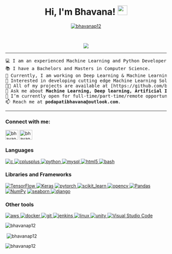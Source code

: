 <h1 align="center">
Hi, I'm Bhavana!
	<a href="https://github.com/bhavanap12" target="_self">
		<img src="https://media.giphy.com/media/hvRJCLFzcasrR4ia7z/giphy.gif" width="30">
	</a>
</h1>
<p align="center">
	<a href="https://github.com/bhavanap12">
		<img src="https://komarev.com/ghpvc/?username=bhavanap12&label=Profile%20views&color=0e75b6&style=flat" alt="bhavanap12" />
	</a>
</p>
<br/>
<p align="center">
	<a href="https://github.com/bhavanap12">
		<img src="https://readme-typing-svg.herokuapp.com?lines=Machine+Learning+Engineer;Python+Developer;&center=true&width=380&height=45">
	</a>
</p>

<hr>
<pre>
💻 I am an experienced Machine Learning and Python Developer.
📚 I have a Bachelors and Masters in Computer Science.
🔭 Currently, I am working on Deep Learning & Machine Learning.
🚩 Interested in developing cutting edge Machine Learning Solutions.
👨‍💻 All of my projects are available at [https://github.com/bhavanap12](https://github.com/bhavanap12).
💬 Ask me about <b>Machine Learning, Deep learning, Artificial Intelligence</b>.
🤔 I’m currently open for full-time/part-time/remote opportunities in Canada.
📫 Reach me at <b>podapatibhavana@outlook.com</b>.
</pre>
<hr>

<h3 align="left">Connect with me:</h3>
<p align="left">
<a href="https://linkedin.com/in/bhavana-podapati" target="blank"><img align="center" src="https://raw.githubusercontent.com/rahuldkjain/github-profile-readme-generator/master/src/images/icons/Social/linked-in-alt.svg" alt="bhavanapodapati" height="30" width="40" /></a>
<a href="https://kaggle.com/bhavanapodapati" target="blank"><img align="center" src="https://raw.githubusercontent.com/rahuldkjain/github-profile-readme-generator/master/src/images/icons/Social/kaggle.svg" alt="bhavanapodapati" height="30" width="40" /></a>
</p>

<h3 align="left">Languages</h3>
<p align="left"> 
<a href="https://www.cprogramming.com/" target="_blank" rel="noreferrer"> <img alt="c" src="https://img.shields.io/badge/C%20-%23A8B9CC.svg?logo=C&logoColor=white"/> </a>
<a href="https://www.w3schools.com/cpp/" target="_blank" rel="noreferrer"> <img alt="cplusplus" src="https://img.shields.io/badge/C++%20-%2300599C.svg?logo=C++&logoColor=white"/> </a>
<a href="https://www.python.org" target="_blank" rel="noreferrer"> <img alt="python" src="https://img.shields.io/badge/Python%20-%233776AB.svg?logo=Python&logoColor=white"/> </a>
<a href="https://www.mysql.com/" target="_blank" rel="noreferrer"> <img alt="mysql" src="https://img.shields.io/badge/MySQL%20-%234479A1.svg?logo=MySQL&logoColor=white"/> </a>
<a href="https://www.w3.org/html/" target="_blank" rel="noreferrer"> <img alt="html5" src="https://img.shields.io/badge/HTML5%20-%23E34F26.svg?logo=MySQL&logoColor=white"/> </a>
<a href="https://www.gnu.org/software/bash/" target="_blank" rel="noreferrer"> <img alt="bash" src="https://img.shields.io/badge/GNU Bash%20-%234EAA25.svg?logo=GNU Bash&logoColor=white"/> </a>
</p>

<h3 align="left">Libraries and Frameworks</h3>
<p align="left"> 
<a href="https://www.tensorflow.org" target="_blank" rel="noreferrer"> <img alt="TensorFlow" src="https://img.shields.io/badge/TensorFlow%20-%23FF6F00.svg?logo=TensorFlow&logoColor=white"/> </a>
<a href="https://www.keras.io"><img alt="Keras" src="https://img.shields.io/badge/Keras%20-%23D00000.svg?logo=Keras&logoColor=white"></a>
<a href="https://pytorch.org/" target="_blank" rel="noreferrer"> <img alt="pytorch" src="https://img.shields.io/badge/PyTorch%20-%23EE4C2C.svg?logo=PyTorch&logoColor=white"/> </a>
<a href="https://scikit-learn.org/" target="_blank" rel="noreferrer"> <img alt="scikit_learn" src="https://img.shields.io/badge/scikit-learn%20-%23F7931E.svg?logo=scikit-learn&logoColor=white"/> </a> 
<a href="https://opencv.org/" target="_blank" rel="noreferrer"> <img alt="opencv" src="https://img.shields.io/badge/OpenCV%20-%235C3EE8.svg?logo=OpenCV&logoColor=white"/> </a>
<a href="https://pandas.pydata.org/" target="_blank" rel="noreferrer"> <img alt="Pandas" src="https://img.shields.io/badge/Pandas%20-%23150458.svg?logo=pandas&logoColor=white"> </a>
<a href="https://github.com/Bouaskaoun"><img alt="NumPy" src="https://img.shields.io/badge/Numpy%20-%23013243.svg?logo=numpy&logoColor=white"></a>
<a href="https://seaborn.pydata.org/" target="_blank" rel="noreferrer"> <img alt="seaborn" src="https://img.shields.io/badge/Seaborn%20-%232496ED.svg?logo=Seaborn&logoColor=white"/> </a>
<a href="https://www.djangoproject.com/" target="_blank" rel="noreferrer"> <img alt="django" src="https://img.shields.io/badge/Django%20-%23092E20.svg?logo=Django&logoColor=white"/> </a>
</p>

<h3 align="left">Other tools</h3>
<p align="left"> 
<a target="_blank" rel="norefferer" href="https://aws.amazon.com"> <img alt="aws" src="https://img.shields.io/badge/Amazon AWS%20-%23232F3E.svg?logo=Amazon AWS&logoColor=white"/> </a> 
<a href="https://www.docker.com/" target="_blank" rel="noreferrer"> <img alt="docker" src="https://img.shields.io/badge/Docker%20-%232496ED.svg?logo=Docker&logoColor=white"/> </a>
<a href="https://git-scm.com/" target="_blank" rel="noreferrer"> <img alt="git" src="https://img.shields.io/badge/Git%20-%23F05032.svg?logo=Git&logoColor=white"/> </a> 
<a href="https://www.jenkins.io" target="_blank" rel="noreferrer"> <img alt="jenkins" src="https://img.shields.io/badge/Jenkins%20-%23D24939.svg?logo=Jenkins&logoColor=white"/> </a>
<a href="https://www.linux.org/" target="_blank" rel="noreferrer"> <img alt="linux" src="https://img.shields.io/badge/Linux%20-%23FCC624.svg?logo=Linux&logoColor=white"/> </a>
<a href="https://unity.com/" target="_blank" rel="noreferrer"> <img alt="unity" src="https://img.shields.io/badge/Unity%20-%23000000.svg?logo=Linux&logoColor=white"/> </a> 
<a href="https://code.visualstudio.com/"><img alt="Visual Studio Code" src="https://img.shields.io/badge/Visual%20Studio%20Code-0078d7.svg?logo=visual-studio-code&logoColor=white"></a>
</p>

<p><img align="center" src="https://github-readme-stats.vercel.app/api/top-langs?username=bhavanap12&show_icons=true&locale=en&layout=compact" alt="bhavanap12" /></p>
<p>&nbsp;<img align="center" src="https://github-readme-stats.vercel.app/api?username=bhavanap12&show_icons=true&locale=en" alt="bhavanap12" /></p>
<p><img align="center" src="https://github-readme-streak-stats.herokuapp.com/?user=bhavanap12&" alt="bhavanap12" /></p>
